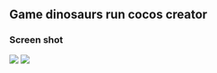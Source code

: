 ## Game dinosaurs run cocos creator
### Screen shot

<img src="https://github.com/jbbeauchamp/mini-web-game/blob/master/game-dinosaurs-run-cocos-creator/images/icon.png">

<img src="https://github.com/jbbeauchamp/mini-web-game/blob/master/game-dinosaurs-run-cocos-creator/images/banner.png">
